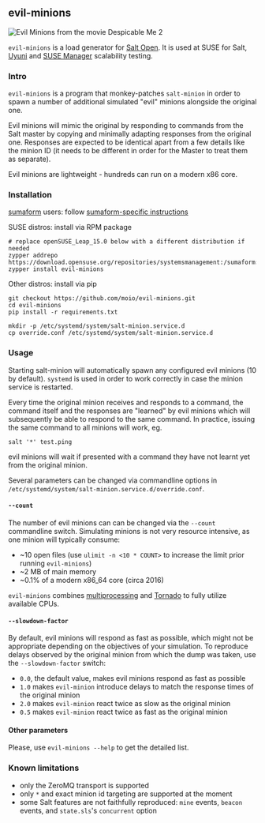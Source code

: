 ## evil-minions

![Evil Minions from the movie Despicable Me 2](https://vignette3.wikia.nocookie.net/despicableme/images/5/52/Screenshot_2016-02-10-01-09-16.jpg/revision/latest?cb=20161028002525)

`evil-minions` is a load generator for [Salt Open](https://saltstack.com/salt-open-source/). It is used at SUSE for Salt, [Uyuni](https://www.uyuni-project.org/) and [SUSE Manager](https://www.suse.com/products/suse-manager/) scalability testing.

### Intro

`evil-minions` is a program that monkey-patches `salt-minion` in order to spawn a number of additional simulated "evil" minions alongside the original one.

Evil minions will mimic the original by responding to commands from the Salt master by copying and minimally adapting responses from the original one. Responses are expected to be identical apart from a few details like the minion ID (it needs to be different in order for the Master to treat them as separate).

Evil minions are lightweight - hundreds can run on a modern x86 core.

### Installation

[sumaform](https://github.com/moio/sumaform) users: follow [sumaform-specific instructions](https://github.com/moio/sumaform/blob/master/README_ADVANCED.md#evil-minions-load-generator)

SUSE distros: install via RPM package
```
# replace openSUSE_Leap_15.0 below with a different distribution if needed
zypper addrepo https://download.opensuse.org/repositories/systemsmanagement:/sumaform:/tools/openSUSE_Leap_15.0/systemsmanagement:sumaform:tools.repo
zypper install evil-minions
```

Other distros: install via pip
```
git checkout https://github.com/moio/evil-minions.git
cd evil-minions
pip install -r requirements.txt

mkdir -p /etc/systemd/system/salt-minion.service.d
cp override.conf /etc/systemd/system/salt-minion.service.d
```

### Usage

Starting salt-minion will automatically spawn any configured evil minions (10 by default). `systemd` is used in order to work correctly in case the minion service is restarted.

Every time the original minion receives and responds to a command, the command itself and the responses are "learned" by evil minions which will subsequently be able to respond to the same command. In practice, issuing the same command to all minions will work, eg.

`salt '*' test.ping`

evil minions will wait if presented with a command they have not learnt yet from the original minion.

Several parameters can be changed via commandline options in `/etc/systemd/system/salt-minion.service.d/override.conf`.

#### `--count` <number of evil minions>

The number of evil minions can can be changed via the `--count` commandline switch. Simulating minions is not very resource intensive, as one minion will typically consume:
 - ~10 open files (use `ulimit -n <10 * COUNT>` to increase the limit prior running `evil-minions`)
 - ~2 MB of main memory
 - ~0.1% of a modern x86_64 core (circa 2016)

`evil-minions` combines [multiprocessing](https://docs.python.org/3.4/library/multiprocessing.html) and [Tornado](https://www.tornadoweb.org/en/stable/) to fully utilize available CPUs.

#### `--slowdown-factor` <number>

By default, evil minions will respond as fast as possible, which might not be appropriate depending on the objectives of your simulation. To reproduce delays observed by the original minion from which the dump was taken, use the `--slowdown-factor` switch:
 - `0.0`, the default value, makes evil minions respond as fast as possible
 - `1.0` makes `evil-minion` introduce delays to match the response times of the original minion
 - `2.0` makes `evil-minion` react twice as slow as the original minion
 - `0.5` makes `evil-minion` react twice as fast as the original minion

#### Other parameters

Please, use `evil-minions --help` to get the detailed list.

### Known limitations
 - only the ZeroMQ transport is supported
 - only `*` and exact minion id targeting are supported at the moment
 - some Salt features are not faithfully reproduced: `mine` events, `beacon` events, and `state.sls`'s `concurrent` option
